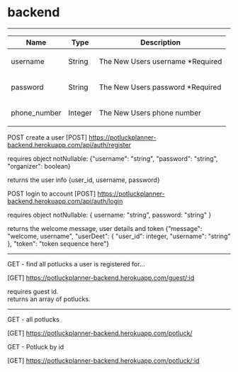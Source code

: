 # backend

---
| Name         | Type    | Description                              |
| ------------ | ------- | ---------------------------------------- |
| username     | String  | <p>The New Users username \*Required</p> |
| password     | String  | <p>The New Users password \*Required</p> |
| phone_number | Integer | <p>The New Users phone number<p>         |
POST create a user
[POST] https://potluckplanner-backend.herokuapp.com/api/auth/register

requires object notNullable: {"username": "string", "password": "string", "organizer": boolean}

returns the user info {user_id, username, password}

POST login to account
[POST] https://potluckplanner-backend.herokuapp.com/api/auth/login

requires object notNullable: { username: "string", password: "string" }

returns the welcome message, user details and token
{"message": "welcome, username",
"userDeet": {
"user_id": integer,
"username": "string"
},
"token": "token sequence here"}

---

GET - find all potlucks a user is registered for...

[GET] https://potluckplanner-backend.herokuapp.com/guest/:id

requires guest id.  
returns an array of potlucks.

---

GET - all potlucks

[GET] https://potluckplanner-backend.herokuapp.com/potluck/

GET - Potluck by id

[GET] https://potluckplanner-backend.herokuapp.com/potluck/:id
